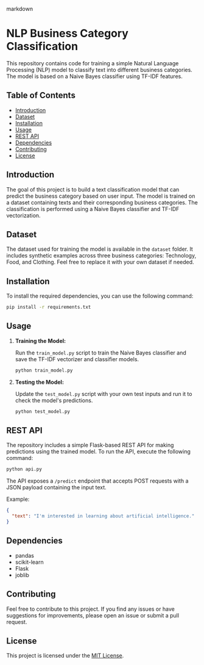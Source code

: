 markdown
# NLP Business Category Classification

This repository contains code for training a simple Natural Language Processing (NLP) model to classify text into different business categories. The model is based on a Naive Bayes classifier using TF-IDF features.

## Table of Contents

- [Introduction](#introduction)
- [Dataset](#dataset)
- [Installation](#installation)
- [Usage](#usage)
- [REST API](#rest-api)
- [Dependencies](#dependencies)
- [Contributing](#contributing)
- [License](#license)

## Introduction

The goal of this project is to build a text classification model that can predict the business category based on user input. The model is trained on a dataset containing texts and their corresponding business categories. The classification is performed using a Naive Bayes classifier and TF-IDF vectorization.

## Dataset

The dataset used for training the model is available in the `dataset` folder. It includes synthetic examples across three business categories: Technology, Food, and Clothing. Feel free to replace it with your own dataset if needed.

## Installation

To install the required dependencies, you can use the following command:

```bash
pip install -r requirements.txt
```

## Usage

1. **Training the Model:**

   Run the `train_model.py` script to train the Naive Bayes classifier and save the TF-IDF vectorizer and classifier models.

   ```bash
   python train_model.py
   ```

2. **Testing the Model:**

   Update the `test_model.py` script with your own test inputs and run it to check the model's predictions.

   ```bash
   python test_model.py
   ```

## REST API

The repository includes a simple Flask-based REST API for making predictions using the trained model. To run the API, execute the following command:

```bash
python api.py
```

The API exposes a `/predict` endpoint that accepts POST requests with a JSON payload containing the input text.

Example:

```json
{
  "text": "I'm interested in learning about artificial intelligence."
}
```

## Dependencies

- pandas
- scikit-learn
- Flask
- joblib

## Contributing

Feel free to contribute to this project. If you find any issues or have suggestions for improvements, please open an issue or submit a pull request.

## License

This project is licensed under the [MIT License](LICENSE).
